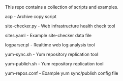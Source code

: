 This repo contains a collection of scripts and examples.

acp - Archive copy script

site-checker.py - Web infrastructure health check tool

sites.yaml - Example site-checker data file

logparser.pl - Realtime web log analysis tool

yum-sync.sh - Yum repository replication tool

yum-publich.sh - Yum repository replication tool

yum-repos.conf - Example yum sync/publish config file
